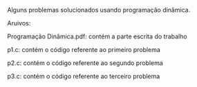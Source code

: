Alguns problemas solucionados usando programação dinâmica.

Aruivos:

Programação Dinâmica.pdf: contém a parte escrita do trabalho

p1.c: contém o código referente ao primeiro problema

p2.c: contém o código referente ao segundo problema

p3.c: contém o código referente ao terceiro problema

